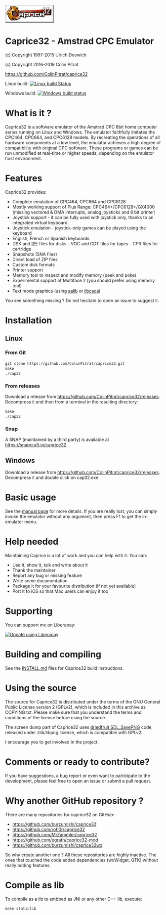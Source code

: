 ![Caprice32 logo](https://raw.githubusercontent.com/ColinPitrat/caprice32/master/resources/cap32logo.bmp)
# Caprice32 - Amstrad CPC Emulator

(c) Copyright 1997-2015 Ulrich Doewich

(c) Copyright 2016-2019 Colin Pitrat

https://github.com/ColinPitrat/caprice32

Linux build: [![Linux build Status](https://travis-ci.org/ColinPitrat/caprice32.svg?branch=master)](https://travis-ci.org/ColinPitrat/caprice32)

Windows build: [![Windows build status](https://ci.appveyor.com/api/projects/status/h795wt2xlttaj6sk?svg=true)](https://ci.appveyor.com/project/ColinPitrat/caprice32)


# What is it ?

Caprice32 is a software emulator of the Amstrad CPC 8bit home computer series running on Linux and Windows. The emulator faithfully imitates the CPC464, CPC664, and CPC6128 models. By recreating the operations of all hardware components at a low level, the emulator achieves a high degree of compatibility with original CPC software. These programs or games can be run unmodified at real-time or higher speeds, depending on the emulator host environment.

# Features

Caprice32 provides:
  * Complete emulation of CPC464, CPC664 and CPC6128
  * Mostly working support of Plus Range: CPC464+/CPC6128+/GX4000 (missing vectored & DMA interrupts, analog joysticks and 8 bit printer)
  * Joystick support - it can be fully used with joystick only, thanks to an integrated virtual keyboard.
  * Joystick emulation - joystick-only games can be played using the keyboard
  * English, French or Spanish keyboards
  * DSK and [IPF](http://softpres.org/glossary:ipf) files for disks - VOC and CDT files for tapes - CPR files for cartridge
  * Snapshots (SNA files)
  * Direct load of ZIP files
  * Custom disk formats
  * Printer support
  * Memory tool to inspect and modify memory (peek and poke)
  * Experimental support of Multiface 2 (you should prefer using memory tool)
  * Text mode graphics (using [aalib](http://aa-project.sourceforge.net/aalib/) or [libcaca](http://caca.zoy.org/wiki/libcaca))

You see something missing ? Do not hesitate to open an issue to suggest it.

# Installation

## Linux

### From Git

```
git clone https://github.com/ColinPitrat/caprice32.git
make
./cap32
```

### From releases

Download a release from https://github.com/ColinPitrat/caprice32/releases.
Decompress it and then from a terminal in the resulting directory:

```
make
./cap32
```

### Snap

A SNAP (maintained by a third party) is available at https://snapcraft.io/caprice32.

## Windows

Download a release from https://github.com/ColinPitrat/caprice32/releases.
Decompress it and double click on cap32.exe

# Basic usage

See the [manual page](http://htmlpreview.github.io/?https://github.com/ColinPitrat/caprice32/blob/master/doc/man.html) for more details. If you are really lost, you can simply invoke the emulator without any argument, then press F1 to get the in-emulator menu.

# Help needed

Maintaining Caprice is a lot of work and you can help with it.
You can:
  * Use it, show it, talk and write about it
  * Thank the maintainer
  * Report any bug or missing feature
  * Write some documentation
  * Package it for your favourite distribution (if not yet available)
  * Port it to iOS so that Mac users can enjoy it too

# Supporting

You can support me on Liberapay:

[<img alt="Donate using Liberapay" src="https://liberapay.com/assets/widgets/donate.svg">](https://liberapay.com/ColinPitrat/donate)

# Building and compiling

See the [INSTALL.md](INSTALL.md) files for Caprice32 build instructions.

# Using the source

The source for Caprice32 is distributed under the terms of the GNU General Public License version 2 (GPLv2), which is included in this archive as COPYING.txt. Please make sure that you understand the terms and conditions of the license before using the source.

The screen dump part of Caprice32 uses [driedfruit SDL_SavePNG](https://github.com/driedfruit/SDL_SavePNG) code, released under zlib/libpng license, which is compatible with GPLv2.

I encourage you to get involved in the project.

# Comments or ready to contribute?

If you have suggestions, a bug report or even want to participate to the development, please feel free to open an issue or submit a pull request.

# Why another GitHub repository ?

There are many repositories for caprice32 on GitHub:

  * https://github.com/burzumishi/caprice32
  * https://github.com/rofl0r/caprice32
  * https://github.com/MrZammler/caprice32
  * https://github.com/egrath/caprice32-mod
  * https://github.com/burzumishi/caprice32wx

So why create another one ? All these repositories are highly inactive. The ones that touched the code added dependencies (wxWidget, GTK) without really adding features.

# Compile as lib
To compile as a lib to embbed as JNI or any other C++ lib, execute:

```
make staticlib
```
